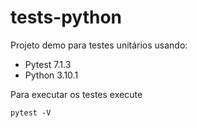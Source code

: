 # tests-python

Projeto demo para testes unitários usando:

- Pytest 7.1.3
- Python 3.10.1

Para executar os testes execute

```
pytest -V
```